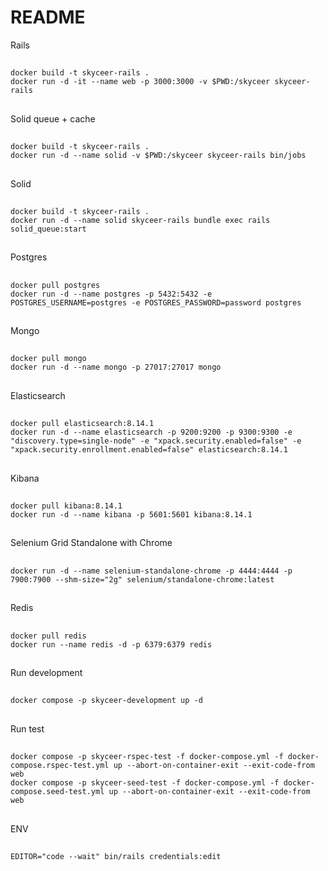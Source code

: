 # README

Rails
  ##
    docker build -t skyceer-rails .
    docker run -d -it --name web -p 3000:3000 -v $PWD:/skyceer skyceer-rails
  ##
Solid queue + cache
  ##
    docker build -t skyceer-rails .
    docker run -d --name solid -v $PWD:/skyceer skyceer-rails bin/jobs
  ##
Solid
  ##
    docker build -t skyceer-rails .
    docker run -d --name solid skyceer-rails bundle exec rails solid_queue:start
  ##
Postgres
  ##
    docker pull postgres
    docker run -d --name postgres -p 5432:5432 -e POSTGRES_USERNAME=postgres -e POSTGRES_PASSWORD=password postgres
  ##
Mongo
  ##
    docker pull mongo
    docker run -d --name mongo -p 27017:27017 mongo
  ##
Elasticsearch
  ##
    docker pull elasticsearch:8.14.1
    docker run -d --name elasticsearch -p 9200:9200 -p 9300:9300 -e "discovery.type=single-node" -e "xpack.security.enabled=false" -e "xpack.security.enrollment.enabled=false" elasticsearch:8.14.1
  ##
Kibana
  ##
    docker pull kibana:8.14.1
    docker run -d --name kibana -p 5601:5601 kibana:8.14.1
  ##
Selenium Grid Standalone with Chrome
  ##
    docker run -d --name selenium-standalone-chrome -p 4444:4444 -p 7900:7900 --shm-size="2g" selenium/standalone-chrome:latest
  ##
Redis
  ##
    docker pull redis
    docker run --name redis -d -p 6379:6379 redis
  ##
Run development
  ##
    docker compose -p skyceer-development up -d
  ##
Run test
  ##
    docker compose -p skyceer-rspec-test -f docker-compose.yml -f docker-compose.rspec-test.yml up --abort-on-container-exit --exit-code-from web
    docker compose -p skyceer-seed-test -f docker-compose.yml -f docker-compose.seed-test.yml up --abort-on-container-exit --exit-code-from web
  ##
ENV
  ##
    EDITOR="code --wait" bin/rails credentials:edit
  ##